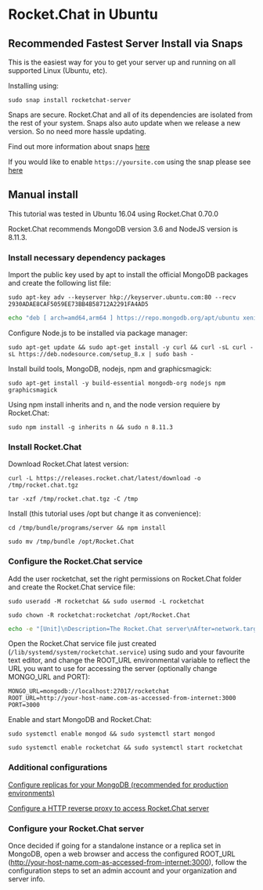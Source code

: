 # Rocket.Chat in Ubuntu

## Recommended Fastest Server Install via Snaps

This is the easiest way for you to get your server up and running on all supported Linux (Ubuntu, etc).

Installing using:

```
sudo snap install rocketchat-server
```

Snaps are secure.  Rocket.Chat and all of its dependencies are isolated from the rest of your system.  Snaps also auto update when we release a new version.  So no need more hassle updating.

Find out more information about snaps [here](../../../installation/manual-installation/ubuntu/snaps/)

If you would like to enable `https://yoursite.com` using the snap please see [here](../../../installation/manual-installation/ubuntu/snaps/autossl/)

## Manual install

This tutorial was tested in Ubuntu 16.04 using Rocket.Chat 0.70.0

Rocket.Chat recommends MongoDB version 3.6 and NodeJS version is 8.11.3.

### Install necessary dependency packages

Import the public key used by apt to install the official MongoDB packages and create the following list file:

```
sudo apt-key adv --keyserver hkp://keyserver.ubuntu.com:80 --recv 2930ADAE8CAF5059EE73BB4B58712A2291FA4AD5
```

```bash
echo "deb [ arch=amd64,arm64 ] https://repo.mongodb.org/apt/ubuntu xenial/mongodb-org/3.6 multiverse" | sudo tee /etc/apt/sources.list.d/mongodb-org-3.6.list
```

Configure Node.js to be installed via package manager:

```
sudo apt-get update && sudo apt-get install -y curl && curl -sL curl -sL https://deb.nodesource.com/setup_8.x | sudo bash -
```

Install build tools, MongoDB, nodejs, npm and graphicsmagick:

```
sudo apt-get install -y build-essential mongodb-org nodejs npm graphicsmagick
```

Using npm install inherits and n, and the node version requiere by Rocket.Chat:

```
sudo npm install -g inherits n && sudo n 8.11.3
```

### Install Rocket.Chat

Download Rocket.Chat latest version:

```
curl -L https://releases.rocket.chat/latest/download -o /tmp/rocket.chat.tgz
```

```
tar -xzf /tmp/rocket.chat.tgz -C /tmp
```

Install (this tutorial uses /opt but change it as convenience):

```
cd /tmp/bundle/programs/server && npm install
```

```
sudo mv /tmp/bundle /opt/Rocket.Chat
```

### Configure the Rocket.Chat service

Add the user rocketchat, set the right permissions on Rocket.Chat folder and create the Rocket.Chat service file:

```
sudo useradd -M rocketchat && sudo usermod -L rocketchat
```

```
sudo chown -R rocketchat:rocketchat /opt/Rocket.Chat
```

```bash
echo -e "[Unit]\nDescription=The Rocket.Chat server\nAfter=network.target remote-fs.target nss-lookup.target nginx.target mongod.target\n[Service]\nExecStart=/usr/local/bin/node /opt/Rocket.Chat/main.js\nStandardOutput=syslog\nStandardError=syslog\nSyslogIdentifier=rocketchat\nUser=rocketchat\nEnvironment=MONGO_URL=mongodb://localhost:27017/rocketchat ROOT_URL=http://your-host-name.com-as-accessed-from-internet:3000/ PORT=3000\n[Install]\nWantedBy=multi-user.target" | sudo tee /lib/systemd/system/rocketchat.service
```

Open the Rocket.Chat service file just created (`/lib/systemd/system/rocketchat.service`) using sudo and your favourite text editor, and change the ROOT_URL environmental variable to reflect the URL you want to use for accessing the server (optionally change MONGO_URL and PORT):

```
MONGO_URL=mongodb://localhost:27017/rocketchat
ROOT_URL=http://your-host-name.com-as-accessed-from-internet:3000
PORT=3000
```

Enable and start MongoDB and Rocket.Chat:

```
sudo systemctl enable mongod && sudo systemctl start mongod
```

```
sudo systemctl enable rocketchat && sudo systemctl start rocketchat
```

### Additional configurations

[Configure replicas for your MongoDB (recommended for production environments)](../mongo-replicas/)

[Configure a HTTP reverse proxy to access Rocket.Chat server](../configuring-ssl-reverse-proxy/)

### Configure your Rocket.Chat server

Once decided if going for a standalone instance or a replica set in MongoDB, open a web browser and access the configured ROOT_URL (http://your-host-name.com-as-accessed-from-internet:3000), follow the configuration steps to set an admin account and your organization and server info.
